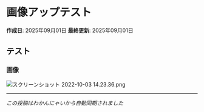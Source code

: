 # 画像アップテスト

**作成日**: 2025年09月01日
**最終更新**: 2025年09月01日

## テスト
### 画像
![スクリーンショット 2022-10-03 14.23.36.png](http://localhost:3000/rails/active_storage/blobs/redirect/eyJfcmFpbHMiOnsiZGF0YSI6NDUsInB1ciI6ImJsb2JfaWQifX0=--cfafb424b822a883420037f423fcc2f359a37790/%E3%82%B9%E3%82%AF%E3%83%AA%E3%83%BC%E3%83%B3%E3%82%B7%E3%83%A7%E3%83%83%E3%83%88%202022-10-03%2014.23.36.png)

---

*この投稿はわかんにゃいから自動同期されました*
